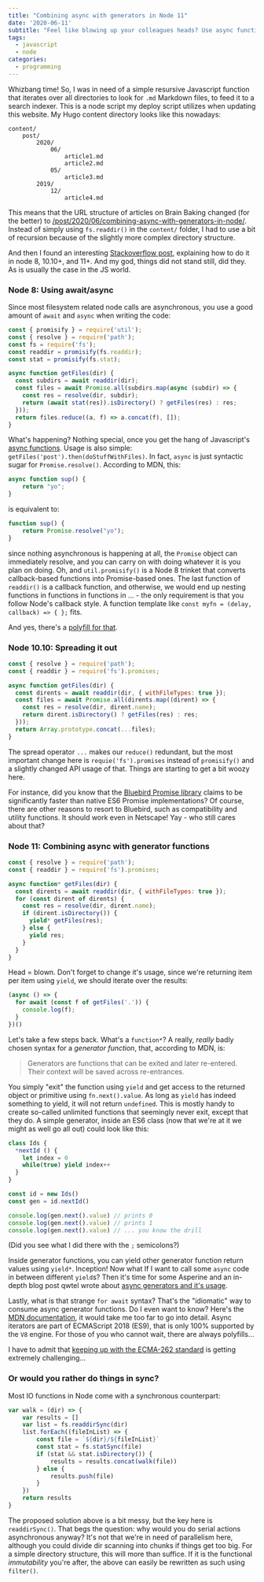 ```yaml
---
title: "Combining async with generators in Node 11"
date: '2020-06-11'
subtitle: "Feel like blowing up your colleagues heads? Use async function*!"
tags:
  - javascript
  - node
categories:
  - programming
---
```


Whizbang time! So, I was in need of a simple resursive Javascript function that iterates over all directories to look for `.md` Markdown files, to feed it to a search indexer. This is a node script my deploy script utilizes when updating this website. My Hugo content directory looks like this nowadays:

```
content/
    post/
        2020/
            06/
                article1.md
                article2.md
            05/
                article3.md
        2019/
            12/
                article4.md
```

This means that the URL structure of articles on Brain Baking changed (for the better) to [/post/2020/06/combining-async-with-generators-in-node/](/post/2020/06/combining-async-with-generators-in-node/). Instead of simply using `fs.readdir()` in the `content/` folder, I had to use a bit of recursion because of the slightly more complex directory structure. 

And then I found an interesting [Stackoverflow post](https://stackoverflow.com/questions/5827612/node-js-fs-readdir-recursive-directory-search), explaining how to do it in node 8, 10.10+, and 11+. And my god, things did not stand still, did they. As is usually the case in the JS world. 

### Node 8: Using await/async

Since most filesystem related node calls are asynchronous, you use a good amount of `await` and `async` when writing the code:

```js
const { promisify } = require('util');
const { resolve } = require('path');
const fs = require('fs');
const readdir = promisify(fs.readdir);
const stat = promisify(fs.stat);

async function getFiles(dir) {
  const subdirs = await readdir(dir);
  const files = await Promise.all(subdirs.map(async (subdir) => {
    const res = resolve(dir, subdir);
    return (await stat(res)).isDirectory() ? getFiles(res) : res;
  }));
  return files.reduce((a, f) => a.concat(f), []);
}
```

What's happening? Nothing special, once you get the hang of Javascript's [async functions](https://developer.mozilla.org/en-US/docs/Web/JavaScript/Reference/Statements/async_function). Usage is also simple: `getFiles('post').then(doStuffWithFiles)`. In fact, `async` is just syntactic sugar for `Promise.resolve()`. According to MDN, this:

```js
async function sup() {
    return "yo";
}
```

is equivalent to:

```js
function sup() {
    return Promise.resolve("yo");
}
```

since nothing asynchronous is happening at all, the `Promise` object can immediately resolve, and you can carry on with doing whatever it is you plan on doing. Oh, and `util.promisify()` is a Node 8 trinket that converts callback-based functions into Promise-based ones. The last function of `readdir()` is a callback function, and otherwise, we would end up nesting functions in functions in functions in ... - the only requirement is that you follow Node's callback style. A function template like `const myfn = (delay, callback) => { };` fits.

And yes, there's a [polyfill for that](https://github.com/ljharb/util.promisify).

### Node 10.10: Spreading it out

```js
const { resolve } = require('path');
const { readdir } = require('fs').promises;

async function getFiles(dir) {
  const dirents = await readdir(dir, { withFileTypes: true });
  const files = await Promise.all(dirents.map((dirent) => {
    const res = resolve(dir, dirent.name);
    return dirent.isDirectory() ? getFiles(res) : res;
  }));
  return Array.prototype.concat(...files);
}
```

The spread operator `...` makes our `reduce()` redundant, but the most important change here is `requie('fs').promises` instead of `promisify()` and a slightly changed API usage of that. Things are starting to get a bit woozy here. 

For instance, did you know that the [Bluebird Promise library](http://bluebirdjs.com/docs/why-bluebird.html) claims to be significantly faster than native ES6 Promise implementations? Of course, there are other reasons to resort to Bluebird, such as compatibility and utility functions. It should work even in Netscape! Yay - who still cares about that? 

### Node 11: Combining async with generator functions

```js
const { resolve } = require('path');
const { readdir } = require('fs').promises;

async function* getFiles(dir) {
  const dirents = await readdir(dir, { withFileTypes: true });
  for (const dirent of dirents) {
    const res = resolve(dir, dirent.name);
    if (dirent.isDirectory()) {
      yield* getFiles(res);
    } else {
      yield res;
    }
  }
}
```

Head = blown. Don't forget to change it's usage, since we're returning item per item using `yield`, we should iterate over the results:

```js
(async () => {
  for await (const f of getFiles('.')) {
    console.log(f);
  }
})()
```

Let's take a few steps back. What's a `function*`? A really, _really_ badly chosen syntax for a _generator function_, that, according to MDN, is: 

> Generators are functions that can be exited and later re-entered. Their context will be saved across re-entrances.

You simply "exit" the function using `yield` and get access to the returned object or primitive using `fn.next().value`. As long as `yield` has indeed something to yield, it will not return `undefined`. This is mostly handy to create so-called unlimited functions that seemingly never exit, except that they do. A simple generator, inside an ES6 class (now that we're at it we might as well go all out) could look like this:

```js
class Ids {
  *nextId () {
    let index = 0
    while(true) yield index++
  }
}

const id = new Ids()
const gen = id.nextId()

console.log(gen.next().value) // prints 0
console.log(gen.next().value) // prints 1
console.log(gen.next().value) // ... you know the drill
```

(Did you see what I did there with the `;` semicolons?)

Inside generator functions, you can yield other generator function return values using `yield*`. Inception! Now what If I want to call some `async` code in between different `yield`s? Then it's time for some Asperine and an in-depth blog post qwtel wrote about [async generators and it's usage](https://qwtel.com/posts/software/async-generators-in-the-wild/).

Lastly, what is that strange `for await` syntax? That's the "idiomatic" way to consume async generator functions. Do I even want to know? Here's the [MDN documentation](https://developer.mozilla.org/en-US/docs/Web/JavaScript/Reference/Statements/for-await...of), it would take me too far to go into detail. Async iterators are part of ECMAScript 2018 (ES9), that is only 100% supported by the `V8` engine. For those of you who cannot wait, there are always polyfills... 

I have to admit that [keeping up with the ECMA-262 standard](https://itnext.io/status-of-javascript-ecmascript-2019-beyond-5efca6a2d233) is getting extremely challenging... 

### Or would you rather do things in sync?

Most IO functions in Node come with a synchronous counterpart:

```js
var walk = (dir) => {
    var results = []
    var list = fs.readdirSync(dir)
    list.forEach((fileInList) => {
        const file = `${dir}/${fileInList}`
        const stat = fs.statSync(file)
        if (stat && stat.isDirectory()) { 
            results = results.concat(walk(file))
        } else { 
            results.push(file)
        }
    })
    return results
}
```

The proposed solution above is a bit messy, but the key here is `readdirSync()`. That begs the question: why would you do serial actions asynchronous anyway? It's not that we're in need of parallelism here, although you could divide dir scanning into chunks if things get too big. For a simple directory structure, this will more than suffice. If it is the functional _immutability_ you're after, the above can easily be rewritten as such using `filter()`.

